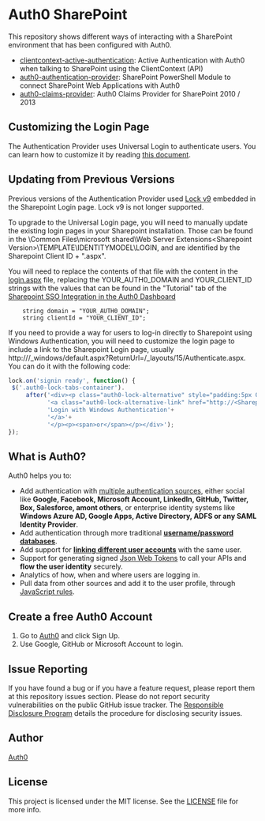 # Auth0 SharePoint

This repository shows different ways of interacting with a SharePoint environment that has been configured with Auth0.

- [clientcontext-active-authentication](clientcontext-active-authentication): Active Authentication with Auth0 when talking to SharePoint using the ClientContext (API)
- [auth0-authentication-provider](auth0-authentication-provider): SharePoint PowerShell Module to connect SharePoint Web Applications with Auth0
- [auth0-claims-provider](auth0-claims-provider/src): Auth0 Claims Provider for SharePoint 2010 / 2013 

## Customizing the Login Page

The Authentication Provider uses Universal Login to authenticate users. You can learn how to customize it by reading [this document](https://auth0.com/docs/hosted-pages/login).

## Updating from Previous Versions

Previous versions of the Authentication Provider used [Lock v9](https://auth0.com/lock) embedded in the Sharepoint Login page. Lock v9 is not longer supported.

To upgrade to the Universal Login page, you will need to manually update the existing login pages in your Sharepoint installation. Those can be found in the <Program Files>\Common Files\microsoft shared\Web Server Extensions\<Sharepoint Version>\TEMPLATE\IDENTITYMODEL\LOGIN, and are identified by the Sharepoint Client ID + ".aspx".

You will need to replace the contents of that file with the content in the [login.aspx](login.aspx) file, replacing the YOUR_AUTH0_DOMAIN and YOUR_CLIENT_ID strings with the values that can be found in the "Tutorial" tab of the [Sharepoint SSO Integration in the Auth0 Dashboard](https://manage.auth0.com/#/externalapps/)

```
    string domain = "YOUR_AUTH0_DOMAIN";
    string clientId = "YOUR_CLIENT_ID";
```

If you need to provide a way for users to log-in directly to Sharepoint using Windows Authentication, you will need to customize the login page to include a link to the Sharepoint Login page, usually http://<Sharepoint Site>/_windows/default.aspx?ReturnUrl=/_layouts/15/Authenticate.aspx. You can do it with the following code:
 
 ```js
lock.on('signin ready', function() {
  $('.auth0-lock-tabs-container').
      after('<div><p class="auth0-lock-alternative" style="padding:5px 0;">' + 
            '<a class="auth0-lock-alternative-link" href="http://<Sharepoint Site>/_windows/default.aspx?ReturnUrl=/_layouts/15/Authenticate.aspx">' + 
            'Login with Windows Authentication'+
            '</a>'+ 
            '</p><p><span>or</span></p></div>');
});
```

## What is Auth0?

Auth0 helps you to:

* Add authentication with [multiple authentication sources](https://docs.auth0.com/identityproviders), either social like **Google, Facebook, Microsoft Account, LinkedIn, GitHub, Twitter, Box, Salesforce, amont others**, or enterprise identity systems like **Windows Azure AD, Google Apps, Active Directory, ADFS or any SAML Identity Provider**.
* Add authentication through more traditional **[username/password databases](https://docs.auth0.com/mysql-connection-tutorial)**.
* Add support for **[linking different user accounts](https://docs.auth0.com/link-accounts)** with the same user.
* Support for generating signed [Json Web Tokens](https://docs.auth0.com/jwt) to call your APIs and **flow the user identity** securely.
* Analytics of how, when and where users are logging in.
* Pull data from other sources and add it to the user profile, through [JavaScript rules](https://docs.auth0.com/rules).

## Create a free Auth0 Account

1. Go to [Auth0](https://auth0.com) and click Sign Up.
2. Use Google, GitHub or Microsoft Account to login.

## Issue Reporting

If you have found a bug or if you have a feature request, please report them at this repository issues section. Please do not report security vulnerabilities on the public GitHub issue tracker. The [Responsible Disclosure Program](https://auth0.com/whitehat) details the procedure for disclosing security issues.

## Author

[Auth0](auth0.com)

## License

This project is licensed under the MIT license. See the [LICENSE](LICENSE) file for more info.
